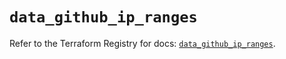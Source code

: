 # `data_github_ip_ranges`

Refer to the Terraform Registry for docs: [`data_github_ip_ranges`](https://registry.terraform.io/providers/integrations/github/5.44.0/docs/data-sources/ip_ranges).
